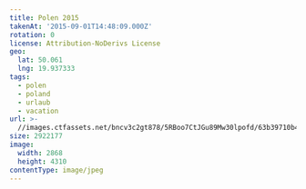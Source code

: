 ```yaml
---
title: Polen 2015
takenAt: '2015-09-01T14:48:09.000Z'
rotation: 0
license: Attribution-NoDerivs License
geo:
  lat: 50.061
  lng: 19.937333
tags:
  - polen
  - poland
  - urlaub
  - vacation
url: >-
  //images.ctfassets.net/bncv3c2gt878/5RBoo7CtJGu89Mw30lpofd/63b39710b40a5cb4d2b0c706e8685a39/polen-2015_25957441295_o
size: 2922177
image:
  width: 2868
  height: 4310
contentType: image/jpeg
---
```


